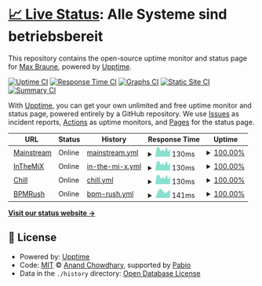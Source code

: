 # [📈 Live Status](https://status.lowlandmusic.de): <!--live status--> **Alle Systeme sind betriebsbereit**

This repository contains the open-source uptime monitor and status page for [Max Braune](https://status.lowlandmusic.de), powered by [Upptime](https://github.com/upptime/upptime).

[![Uptime CI](https://github.com/LowlandwasTaken/BreathFM-Status/workflows/Uptime%20CI/badge.svg)](https://github.com/LowlandwasTaken/BreathFM-Status/actions?query=workflow%3A%22Uptime+CI%22)
[![Response Time CI](https://github.com/LowlandwasTaken/BreathFM-Status/workflows/Response%20Time%20CI/badge.svg)](https://github.com/LowlandwasTaken/BreathFM-Status/actions?query=workflow%3A%22Response+Time+CI%22)
[![Graphs CI](https://github.com/LowlandwasTaken/BreathFM-Status/workflows/Graphs%20CI/badge.svg)](https://github.com/LowlandwasTaken/BreathFM-Status/actions?query=workflow%3A%22Graphs+CI%22)
[![Static Site CI](https://github.com/LowlandwasTaken/BreathFM-Status/workflows/Static%20Site%20CI/badge.svg)](https://github.com/LowlandwasTaken/BreathFM-Status/actions?query=workflow%3A%22Static+Site+CI%22)
[![Summary CI](https://github.com/LowlandwasTaken/BreathFM-Status/workflows/Summary%20CI/badge.svg)](https://github.com/LowlandwasTaken/BreathFM-Status/actions?query=workflow%3A%22Summary+CI%22)

With [Upptime](https://upptime.js.org), you can get your own unlimited and free uptime monitor and status page, powered entirely by a GitHub repository. We use [Issues](https://github.com/LowlandwasTaken/BreathFM-Status/issues) as incident reports, [Actions](https://github.com/LowlandwasTaken/BreathFM-Status/actions) as uptime monitors, and [Pages](https://status.lowlandmusic.de) for the status page.

<!--start: status pages-->
<!-- This summary is generated by Upptime (https://github.com/upptime/upptime) -->
<!-- Do not edit this manually, your changes will be overwritten -->
<!-- prettier-ignore -->
| URL | Status | History | Response Time | Uptime |
| --- | ------ | ------- | ------------- | ------ |
| <img alt="" src="https://icons.duckduckgo.com/ip3/null.ico" height="13"> [Mainstream](88.99.104.157) | Online | [mainstream.yml](https://github.com/LowlandwasTaken/BreathFM-Status/commits/HEAD/history/mainstream.yml) | <details><summary><img alt="Response time graph" src="./graphs/mainstream/response-time-week.png" height="20"> 130ms</summary><br><a href="https://status.breathfm.de/history/mainstream"><img alt="Response time 120" src="https://img.shields.io/endpoint?url=https%3A%2F%2Fraw.githubusercontent.com%2FLowlandwasTaken%2FBreathFM-Status%2FHEAD%2Fapi%2Fmainstream%2Fresponse-time.json"></a><br><a href="https://status.breathfm.de/history/mainstream"><img alt="24-hour response time 163" src="https://img.shields.io/endpoint?url=https%3A%2F%2Fraw.githubusercontent.com%2FLowlandwasTaken%2FBreathFM-Status%2FHEAD%2Fapi%2Fmainstream%2Fresponse-time-day.json"></a><br><a href="https://status.breathfm.de/history/mainstream"><img alt="7-day response time 130" src="https://img.shields.io/endpoint?url=https%3A%2F%2Fraw.githubusercontent.com%2FLowlandwasTaken%2FBreathFM-Status%2FHEAD%2Fapi%2Fmainstream%2Fresponse-time-week.json"></a><br><a href="https://status.breathfm.de/history/mainstream"><img alt="30-day response time 116" src="https://img.shields.io/endpoint?url=https%3A%2F%2Fraw.githubusercontent.com%2FLowlandwasTaken%2FBreathFM-Status%2FHEAD%2Fapi%2Fmainstream%2Fresponse-time-month.json"></a><br><a href="https://status.breathfm.de/history/mainstream"><img alt="1-year response time 120" src="https://img.shields.io/endpoint?url=https%3A%2F%2Fraw.githubusercontent.com%2FLowlandwasTaken%2FBreathFM-Status%2FHEAD%2Fapi%2Fmainstream%2Fresponse-time-year.json"></a></details> | <details><summary><a href="https://status.breathfm.de/history/mainstream">100.00%</a></summary><a href="https://status.breathfm.de/history/mainstream"><img alt="All-time uptime 95.07%" src="https://img.shields.io/endpoint?url=https%3A%2F%2Fraw.githubusercontent.com%2FLowlandwasTaken%2FBreathFM-Status%2FHEAD%2Fapi%2Fmainstream%2Fuptime.json"></a><br><a href="https://status.breathfm.de/history/mainstream"><img alt="24-hour uptime 100.00%" src="https://img.shields.io/endpoint?url=https%3A%2F%2Fraw.githubusercontent.com%2FLowlandwasTaken%2FBreathFM-Status%2FHEAD%2Fapi%2Fmainstream%2Fuptime-day.json"></a><br><a href="https://status.breathfm.de/history/mainstream"><img alt="7-day uptime 100.00%" src="https://img.shields.io/endpoint?url=https%3A%2F%2Fraw.githubusercontent.com%2FLowlandwasTaken%2FBreathFM-Status%2FHEAD%2Fapi%2Fmainstream%2Fuptime-week.json"></a><br><a href="https://status.breathfm.de/history/mainstream"><img alt="30-day uptime 100.00%" src="https://img.shields.io/endpoint?url=https%3A%2F%2Fraw.githubusercontent.com%2FLowlandwasTaken%2FBreathFM-Status%2FHEAD%2Fapi%2Fmainstream%2Fuptime-month.json"></a><br><a href="https://status.breathfm.de/history/mainstream"><img alt="1-year uptime 95.07%" src="https://img.shields.io/endpoint?url=https%3A%2F%2Fraw.githubusercontent.com%2FLowlandwasTaken%2FBreathFM-Status%2FHEAD%2Fapi%2Fmainstream%2Fuptime-year.json"></a></details>
| <img alt="" src="https://icons.duckduckgo.com/ip3/null.ico" height="13"> [InTheMiX](88.99.104.157) | Online | [in-the-mi-x.yml](https://github.com/LowlandwasTaken/BreathFM-Status/commits/HEAD/history/in-the-mi-x.yml) | <details><summary><img alt="Response time graph" src="./graphs/in-the-mi-x/response-time-week.png" height="20"> 130ms</summary><br><a href="https://status.breathfm.de/history/in-the-mi-x"><img alt="Response time 120" src="https://img.shields.io/endpoint?url=https%3A%2F%2Fraw.githubusercontent.com%2FLowlandwasTaken%2FBreathFM-Status%2FHEAD%2Fapi%2Fin-the-mi-x%2Fresponse-time.json"></a><br><a href="https://status.breathfm.de/history/in-the-mi-x"><img alt="24-hour response time 163" src="https://img.shields.io/endpoint?url=https%3A%2F%2Fraw.githubusercontent.com%2FLowlandwasTaken%2FBreathFM-Status%2FHEAD%2Fapi%2Fin-the-mi-x%2Fresponse-time-day.json"></a><br><a href="https://status.breathfm.de/history/in-the-mi-x"><img alt="7-day response time 130" src="https://img.shields.io/endpoint?url=https%3A%2F%2Fraw.githubusercontent.com%2FLowlandwasTaken%2FBreathFM-Status%2FHEAD%2Fapi%2Fin-the-mi-x%2Fresponse-time-week.json"></a><br><a href="https://status.breathfm.de/history/in-the-mi-x"><img alt="30-day response time 116" src="https://img.shields.io/endpoint?url=https%3A%2F%2Fraw.githubusercontent.com%2FLowlandwasTaken%2FBreathFM-Status%2FHEAD%2Fapi%2Fin-the-mi-x%2Fresponse-time-month.json"></a><br><a href="https://status.breathfm.de/history/in-the-mi-x"><img alt="1-year response time 120" src="https://img.shields.io/endpoint?url=https%3A%2F%2Fraw.githubusercontent.com%2FLowlandwasTaken%2FBreathFM-Status%2FHEAD%2Fapi%2Fin-the-mi-x%2Fresponse-time-year.json"></a></details> | <details><summary><a href="https://status.breathfm.de/history/in-the-mi-x">100.00%</a></summary><a href="https://status.breathfm.de/history/in-the-mi-x"><img alt="All-time uptime 95.07%" src="https://img.shields.io/endpoint?url=https%3A%2F%2Fraw.githubusercontent.com%2FLowlandwasTaken%2FBreathFM-Status%2FHEAD%2Fapi%2Fin-the-mi-x%2Fuptime.json"></a><br><a href="https://status.breathfm.de/history/in-the-mi-x"><img alt="24-hour uptime 100.00%" src="https://img.shields.io/endpoint?url=https%3A%2F%2Fraw.githubusercontent.com%2FLowlandwasTaken%2FBreathFM-Status%2FHEAD%2Fapi%2Fin-the-mi-x%2Fuptime-day.json"></a><br><a href="https://status.breathfm.de/history/in-the-mi-x"><img alt="7-day uptime 100.00%" src="https://img.shields.io/endpoint?url=https%3A%2F%2Fraw.githubusercontent.com%2FLowlandwasTaken%2FBreathFM-Status%2FHEAD%2Fapi%2Fin-the-mi-x%2Fuptime-week.json"></a><br><a href="https://status.breathfm.de/history/in-the-mi-x"><img alt="30-day uptime 100.00%" src="https://img.shields.io/endpoint?url=https%3A%2F%2Fraw.githubusercontent.com%2FLowlandwasTaken%2FBreathFM-Status%2FHEAD%2Fapi%2Fin-the-mi-x%2Fuptime-month.json"></a><br><a href="https://status.breathfm.de/history/in-the-mi-x"><img alt="1-year uptime 95.07%" src="https://img.shields.io/endpoint?url=https%3A%2F%2Fraw.githubusercontent.com%2FLowlandwasTaken%2FBreathFM-Status%2FHEAD%2Fapi%2Fin-the-mi-x%2Fuptime-year.json"></a></details>
| <img alt="" src="https://icons.duckduckgo.com/ip3/null.ico" height="13"> [Chill](88.99.104.157) | Online | [chill.yml](https://github.com/LowlandwasTaken/BreathFM-Status/commits/HEAD/history/chill.yml) | <details><summary><img alt="Response time graph" src="./graphs/chill/response-time-week.png" height="20"> 130ms</summary><br><a href="https://status.breathfm.de/history/chill"><img alt="Response time 120" src="https://img.shields.io/endpoint?url=https%3A%2F%2Fraw.githubusercontent.com%2FLowlandwasTaken%2FBreathFM-Status%2FHEAD%2Fapi%2Fchill%2Fresponse-time.json"></a><br><a href="https://status.breathfm.de/history/chill"><img alt="24-hour response time 163" src="https://img.shields.io/endpoint?url=https%3A%2F%2Fraw.githubusercontent.com%2FLowlandwasTaken%2FBreathFM-Status%2FHEAD%2Fapi%2Fchill%2Fresponse-time-day.json"></a><br><a href="https://status.breathfm.de/history/chill"><img alt="7-day response time 130" src="https://img.shields.io/endpoint?url=https%3A%2F%2Fraw.githubusercontent.com%2FLowlandwasTaken%2FBreathFM-Status%2FHEAD%2Fapi%2Fchill%2Fresponse-time-week.json"></a><br><a href="https://status.breathfm.de/history/chill"><img alt="30-day response time 117" src="https://img.shields.io/endpoint?url=https%3A%2F%2Fraw.githubusercontent.com%2FLowlandwasTaken%2FBreathFM-Status%2FHEAD%2Fapi%2Fchill%2Fresponse-time-month.json"></a><br><a href="https://status.breathfm.de/history/chill"><img alt="1-year response time 120" src="https://img.shields.io/endpoint?url=https%3A%2F%2Fraw.githubusercontent.com%2FLowlandwasTaken%2FBreathFM-Status%2FHEAD%2Fapi%2Fchill%2Fresponse-time-year.json"></a></details> | <details><summary><a href="https://status.breathfm.de/history/chill">100.00%</a></summary><a href="https://status.breathfm.de/history/chill"><img alt="All-time uptime 95.07%" src="https://img.shields.io/endpoint?url=https%3A%2F%2Fraw.githubusercontent.com%2FLowlandwasTaken%2FBreathFM-Status%2FHEAD%2Fapi%2Fchill%2Fuptime.json"></a><br><a href="https://status.breathfm.de/history/chill"><img alt="24-hour uptime 100.00%" src="https://img.shields.io/endpoint?url=https%3A%2F%2Fraw.githubusercontent.com%2FLowlandwasTaken%2FBreathFM-Status%2FHEAD%2Fapi%2Fchill%2Fuptime-day.json"></a><br><a href="https://status.breathfm.de/history/chill"><img alt="7-day uptime 100.00%" src="https://img.shields.io/endpoint?url=https%3A%2F%2Fraw.githubusercontent.com%2FLowlandwasTaken%2FBreathFM-Status%2FHEAD%2Fapi%2Fchill%2Fuptime-week.json"></a><br><a href="https://status.breathfm.de/history/chill"><img alt="30-day uptime 100.00%" src="https://img.shields.io/endpoint?url=https%3A%2F%2Fraw.githubusercontent.com%2FLowlandwasTaken%2FBreathFM-Status%2FHEAD%2Fapi%2Fchill%2Fuptime-month.json"></a><br><a href="https://status.breathfm.de/history/chill"><img alt="1-year uptime 95.07%" src="https://img.shields.io/endpoint?url=https%3A%2F%2Fraw.githubusercontent.com%2FLowlandwasTaken%2FBreathFM-Status%2FHEAD%2Fapi%2Fchill%2Fuptime-year.json"></a></details>
| <img alt="" src="https://icons.duckduckgo.com/ip3/null.ico" height="13"> [BPMRush](88.99.104.157) | Online | [bpm-rush.yml](https://github.com/LowlandwasTaken/BreathFM-Status/commits/HEAD/history/bpm-rush.yml) | <details><summary><img alt="Response time graph" src="./graphs/bpm-rush/response-time-week.png" height="20"> 141ms</summary><br><a href="https://status.breathfm.de/history/bpm-rush"><img alt="Response time 141" src="https://img.shields.io/endpoint?url=https%3A%2F%2Fraw.githubusercontent.com%2FLowlandwasTaken%2FBreathFM-Status%2FHEAD%2Fapi%2Fbpm-rush%2Fresponse-time.json"></a><br><a href="https://status.breathfm.de/history/bpm-rush"><img alt="24-hour response time 163" src="https://img.shields.io/endpoint?url=https%3A%2F%2Fraw.githubusercontent.com%2FLowlandwasTaken%2FBreathFM-Status%2FHEAD%2Fapi%2Fbpm-rush%2Fresponse-time-day.json"></a><br><a href="https://status.breathfm.de/history/bpm-rush"><img alt="7-day response time 141" src="https://img.shields.io/endpoint?url=https%3A%2F%2Fraw.githubusercontent.com%2FLowlandwasTaken%2FBreathFM-Status%2FHEAD%2Fapi%2Fbpm-rush%2Fresponse-time-week.json"></a><br><a href="https://status.breathfm.de/history/bpm-rush"><img alt="30-day response time 141" src="https://img.shields.io/endpoint?url=https%3A%2F%2Fraw.githubusercontent.com%2FLowlandwasTaken%2FBreathFM-Status%2FHEAD%2Fapi%2Fbpm-rush%2Fresponse-time-month.json"></a><br><a href="https://status.breathfm.de/history/bpm-rush"><img alt="1-year response time 141" src="https://img.shields.io/endpoint?url=https%3A%2F%2Fraw.githubusercontent.com%2FLowlandwasTaken%2FBreathFM-Status%2FHEAD%2Fapi%2Fbpm-rush%2Fresponse-time-year.json"></a></details> | <details><summary><a href="https://status.breathfm.de/history/bpm-rush">100.00%</a></summary><a href="https://status.breathfm.de/history/bpm-rush"><img alt="All-time uptime 100.00%" src="https://img.shields.io/endpoint?url=https%3A%2F%2Fraw.githubusercontent.com%2FLowlandwasTaken%2FBreathFM-Status%2FHEAD%2Fapi%2Fbpm-rush%2Fuptime.json"></a><br><a href="https://status.breathfm.de/history/bpm-rush"><img alt="24-hour uptime 100.00%" src="https://img.shields.io/endpoint?url=https%3A%2F%2Fraw.githubusercontent.com%2FLowlandwasTaken%2FBreathFM-Status%2FHEAD%2Fapi%2Fbpm-rush%2Fuptime-day.json"></a><br><a href="https://status.breathfm.de/history/bpm-rush"><img alt="7-day uptime 100.00%" src="https://img.shields.io/endpoint?url=https%3A%2F%2Fraw.githubusercontent.com%2FLowlandwasTaken%2FBreathFM-Status%2FHEAD%2Fapi%2Fbpm-rush%2Fuptime-week.json"></a><br><a href="https://status.breathfm.de/history/bpm-rush"><img alt="30-day uptime 100.00%" src="https://img.shields.io/endpoint?url=https%3A%2F%2Fraw.githubusercontent.com%2FLowlandwasTaken%2FBreathFM-Status%2FHEAD%2Fapi%2Fbpm-rush%2Fuptime-month.json"></a><br><a href="https://status.breathfm.de/history/bpm-rush"><img alt="1-year uptime 100.00%" src="https://img.shields.io/endpoint?url=https%3A%2F%2Fraw.githubusercontent.com%2FLowlandwasTaken%2FBreathFM-Status%2FHEAD%2Fapi%2Fbpm-rush%2Fuptime-year.json"></a></details>

<!--end: status pages-->

[**Visit our status website →**](https://status.lowlandmusic.de)

## 📄 License

- Powered by: [Upptime](https://github.com/upptime/upptime)
- Code: [MIT](./LICENSE) © [Anand Chowdhary](https://anandchowdhary.com), supported by [Pabio](https://pabio.com)
- Data in the `./history` directory: [Open Database License](https://opendatacommons.org/licenses/odbl/1-0/)
